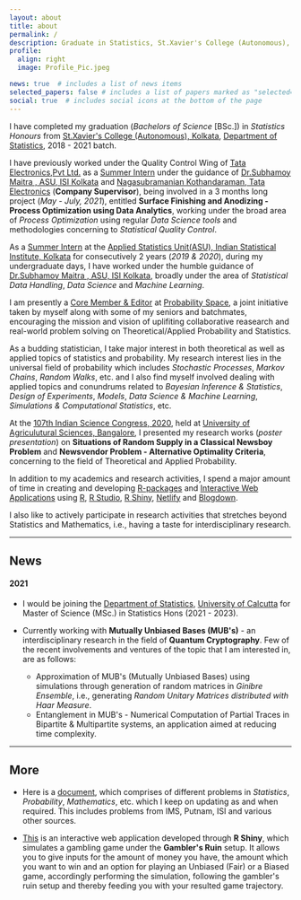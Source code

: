 ```yaml
---
layout: about
title: about
permalink: /
description: Graduate in Statistics, St.Xavier's College (Autonomous), Kolkata, India
profile:
  align: right
  image: Profile_Pic.jpeg

news: true  # includes a list of news items
selected_papers: false # includes a list of papers marked as "selected={true}"
social: true  # includes social icons at the bottom of the page
---
```


I have completed my graduation (*Bachelors of Science* [BSc.]) in *Statistics Honours* from [St.Xavier's College (Autonomous), Kolkata](https://www.sxccal.edu/), [Department of Statistics](https://www.sxccal.edu/b-sc-statistics-department/), 2018 - 2021 batch.

I have previously worked under the Quality Control Wing of [Tata Electronics,Pvt Ltd.](https://www.tata.com/) as a [Summer Intern]() under the guidance of [Dr.Subhamoy Maitra , ASU, ISI Kolkata](https://www.isical.ac.in/~subho/) and [Nagasubramanian Kothandaraman, Tata Electronics]() (**Company Supervisor**), being involved in a 3 months long project (*May - July, 2021*), entitled **Surface Finishing and Anodizing - Process Optimization using Data Analytics**, working under the broad area of *Process Optimization* using regular *Data Science tools* and methodologies concerning to *Statistical Quality Control*.

As a [Summer Intern]() at the [Applied Statistics Unit(ASU), Indian Statistical Institute, Kolkata](https://asu.isical.ac.in/) for consecutively 2 years (*2019 & 2020*), during my undergraduate days, I have worked under the humble guidance of [Dr.Subhamoy Maitra , ASU, ISI Kolkata](https://www.isical.ac.in/~subho/), broadly under the area of *Statistical Data Handling*, *Data Science* and *Machine Learning*.

I am presently a [Core Member & Editor](https://probability-space.netlify.app/team/somjit/) at [Probability Space](https://probability-space.netlify.app/), a joint initiative taken by myself along with some of my seniors and batchmates, encouraging the mission and vision of uplifiting collaborative reasearch and real-world problem solving on Theoretical/Applied Probability and Statistics.

As a budding statistician, I take major interest in both theoretical as well as applied topics of statistics and probability. My research interest lies in the universal field of probability which includes *Stochastic Processes*, *Markov Chains*, *Random Walks*, etc. and I also find myself involved dealing with applied topics and conundrums related to *Bayesian Inference & Statistics*, *Design of Experiments*, *Models*, *Data Science & Machine Learning*, *Simulations & Computational Statistics*, etc.

At the [107th Indian Science Congress, 2020](http://www.sciencecongress.nic.in/), held at [University of Agriculutural Sciences, Bangalore](https://uasbangalore.edu.in/index.php/kannada-uas), I presented my research works (*poster presentation*) on **Situations of Random Supply in a Classical Newsboy Problem** and **Newsvendor Problem - Alternative Optimality Criteria**, concerning to the field of Theoretical and Applied Probability.

In addition to my academics and research activities, I spend a major amount of time in creating and developing [R-packages](https://www.rstudio.com/products/rpackages/) and [Interactive Web Applications](https://www.axonn.co.uk/interactive-web-applications) using [R](https://www.r-project.org/), [R Studio](https://www.rstudio.com/), [R Shiny](https://shiny.rstudio.com/), [Netlify](https://www.netlify.com/) and [Blogdown](https://bookdown.org/yihui/blogdown/).

I also like to actively participate in research activities that stretches beyond Statistics and Mathematics, i.e., having a taste for interdisciplinary research. 

-----------

## News

#### 2021

* I would be joining the [Department of Statistics](https://www.caluniv.ac.in/academic/Statistics.html), [University of Calcutta](https://www.caluniv.ac.in/) for Master of Science (MSc.) in Statistics Hons (2021 - 2023). 

* Currently working with **Mutually Unbiased Bases (MUB's)** - an interdisciplinary research in the field of **Quantum Cryptography**. Few of the recent involvements and ventures of the topic that I am interested in, are as follows:
  * Approximation of MUB's (Mutually Unbiased Bases) using simulations through generation of random matrices in *Ginibre Ensemble*, i.e., generating *Random Unitary Matrices distributed with Haar Measure*.
  * Entanglement in MUB's - Numerical Computation of Partial Traces in Bipartite & Multipartite systems, an application aimed at reducing time complexity. 


-----------

## More

* Here is a [document](https://drive.google.com/file/d/1K-6QlDsIbkoRFLuLled6876b4McSQXrQ/view?usp=sharing), which comprises of different problems in *Statistics*, *Probability*, *Mathematics*, etc. which I keep on updating as and when required. This includes problems from IMS, Putnam, ISI and various other sources.

* [This](https://roysomjitsr.shinyapps.io/grp_simulator/) is an interactive web application developed through **R Shiny**, which simulates a gambling game under the **Gambler's Ruin** setup. It allows you to give inputs for the amount of money you have, the amount which you want to win and an option for playing an Unbiased (Fair) or a Biased game, accordingly performing the simulation, following the gambler's ruin setup and thereby feeding you with your resulted game trajectory. 


